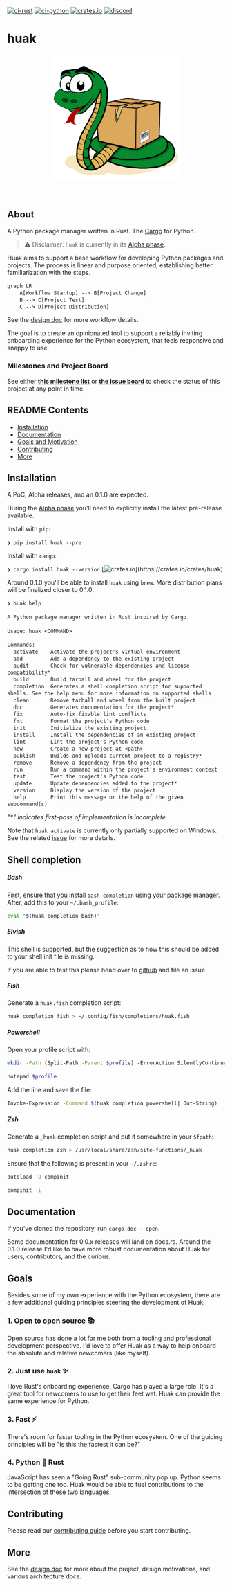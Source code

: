 [![ci-rust](https://github.com/cnpryer/huak/actions/workflows/ci-rust.yaml/badge.svg)](https://github.com/cnpryer/huak/actions/workflows/ci-rust.yaml)
[![ci-python](https://github.com/cnpryer/huak/actions/workflows/ci-python.yaml/badge.svg)](https://github.com/cnpryer/huak/actions/workflows/ci-python.yaml)
[![crates.io](https://img.shields.io/crates/v/huak.svg)](https://crates.io/crates/huak)
[![discord](https://img.shields.io/discord/1022879330470199347?color=7289DA&logo=discord)](https://discord.gg/St3menxFZT)

# huak

<div align="center">

<a href="https://docs.rs/crate/huak"><img src="docs/assets/img/logo.png" alt="Huak logo" width="300" role="img"></a>

</div>

<br>

## About

A Python package manager written in Rust. The [Cargo](https://github.com/rust-lang/cargo) for Python.

> ⚠️ Disclaimer: `huak` is currently in its [Alpha phase](https://github.com/cnpryer/huak/milestones).

Huak aims to support a base workflow for developing Python packages and projects. The process is linear and purpose oriented, establishing better familiarization with the steps.

```mermaid
graph LR
    A[Workflow Startup] --> B[Project Change]
    B --> C[Project Test]
    C --> D[Project Distribution]
```

See the [design doc](/docs/design_doc.md) for more workflow details.

The goal is to create an opinionated tool to support a reliably inviting onboarding experience for the Python ecosystem, that feels responsive and snappy to use.

### Milestones and Project Board

See either **[this milestone list](https://github.com/cnpryer/huak/milestones)** or **[the issue board](https://github.com/users/cnpryer/projects/5)** to check the status of this project at any point in time.

## README Contents

- [Installation](#installation)
- [Documentation](#documentation)
- [Goals and Motivation](#goals)
- [Contributing](#contributing)
- [More](#more)

## Installation

A PoC, Alpha releases, and an 0.1.0 are expected.

During the [Alpha phase](https://github.com/cnpryer/huak/milestones) you'll need to explicitly install the latest pre-release available.

Install with `pip`:

`❯ pip install huak --pre`

Install with `cargo`:

`❯ cargo install huak --version` [![crates.io](https://img.shields.io/crates/v/huak.svg?label="")](https://crates.io/crates/huak)

Around 0.1.0 you'll be able to install `huak` using `brew`. More distribution plans will be finalized closer to 0.1.0.

```console
❯ huak help

A Python package manager written in Rust inspired by Cargo.

Usage: huak <COMMAND>

Commands:
  activate    Activate the project's virtual environment
  add         Add a dependency to the existing project
  audit       Check for vulnerable dependencies and license compatibility*
  build       Build tarball and wheel for the project
  completion  Generates a shell completion script for supported shells. See the help menu for more information on supported shells
  clean       Remove tarball and wheel from the built project
  doc         Generates documentation for the project*
  fix         Auto-fix fixable lint conflicts
  fmt         Format the project's Python code
  init        Initialize the existing project
  install     Install the dependencies of an existing project
  lint        Lint the project's Python code
  new         Create a new project at <path>
  publish     Builds and uploads current project to a registry*
  remove      Remove a dependency from the project
  run         Run a command within the project's environment context
  test        Test the project's Python code
  update      Update dependencies added to the project*
  version     Display the version of the project
  help        Print this message or the help of the given subcommand(s)
```
_"*" indicates first-pass of implementation is incomplete._

Note that `huak activate` is currently only partially supported on Windows. See the related [issue](https://github.com/cnpryer/huak/issues/302) for more details.



## Shell completion

##### Bash
First, ensure that you install `bash-completion` using your package manager.
After, add this to your `~/.bash_profile`:

```bash
eval "$(huak completion bash)"
```

##### Elvish
This shell is supported, but the suggestion as to how this should be added to your shell init file is missing.

If you are able to test this please head over to [github](https://github.com/cnpryer/huak/issues) and file an issue
##### Fish
Generate a `huak.fish` completion script:

```bash
huak completion fish > ~/.config/fish/completions/huak.fish
```

##### Powershell
Open your profile script with:

```bash
mkdir -Path (Split-Path -Parent $profile) -ErrorAction SilentlyContinue
```

```bash
notepad $profile
```

Add the line and save the file:
```bash
Invoke-Expression -Command $(huak completion powershell| Out-String)
```

##### Zsh
Generate a `_huak` completion script and put it somewhere in your `$fpath`:
```bash
huak completion zsh > /usr/local/share/zsh/site-functions/_huak
```

Ensure that the following is present in your `~/.zshrc`:

```bash
autoload -U compinit
```

```bash
compinit -i
```

## Documentation

If you've cloned the repository, run `cargo doc --open`.

Some documentation for 0.0.x releases will land on docs.rs. Around the 0.1.0 release I'd like to have more robust documentation about Huak for users, contributors, and the curious.

## Goals

Besides some of my own experience with the Python ecosystem, there are a few additional guiding principles steering the development of Huak:

### 1. Open to open source 📚

Open source has done a lot for me both from a tooling and professional development perspective. I'd love to offer Huak as a way to help onboard the absolute and relative newcomers (like myself).

### 2. Just use `huak` ✨

I love Rust's onboarding experience. Cargo has played a large role. It's a great tool for newcomers to use to get their feet wet. Huak can provide the same experience for Python.

### 3. Fast ⚡️

There's room for faster tooling in the Python ecosystem. One of the guiding principles will be "Is this the fastest it can be?"

### 4. Python 🤝 Rust

JavaScript has seen a "Going Rust" sub-community pop up. Python seems to be getting one too. Huak would be able to fuel contributions to the intersection of these two languages.

## Contributing

Please read our [contributing guide](/docs/CONTRIBUTING.md) before you start contributing.

## More

See the [design doc](/docs/design_doc.md) for more about the project, design motivations, and various architecture docs.
